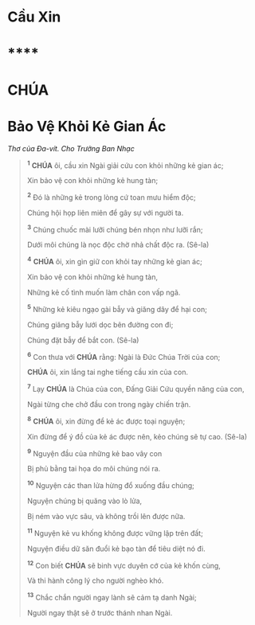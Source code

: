 # Cầu Xin

# ****

# CHÚA

# Bảo Vệ Khỏi Kẻ Gian Ác
*Thơ của Đa-vít. Cho Trưởng Ban Nhạc*

> <sup><b>1</b></sup> **CHÚA** ôi, cầu xin Ngài giải cứu con khỏi những kẻ gian ác;
>
> Xin bảo vệ con khỏi những kẻ hung tàn;
>
> <sup><b>2</b></sup> Đó là những kẻ trong lòng cứ toan mưu hiểm độc;
>
> Chúng hội họp liên miên để gây sự với người ta.
>
> <sup><b>3</b></sup> Chúng chuốc mài lưỡi chúng bén nhọn như lưỡi rắn;
>
> Dưới môi chúng là nọc độc chờ nhả chất độc ra. (Sê-la)
>
> <sup><b>4</b></sup> **CHÚA** ôi, xin gìn giữ con khỏi tay những kẻ gian ác;
>
> Xin bảo vệ con khỏi những kẻ hung tàn,
>
> Những kẻ cố tình muốn làm chân con vấp ngã.
>
> <sup><b>5</b></sup> Những kẻ kiêu ngạo gài bẫy và giăng dây để hại con;
>
> Chúng giăng bẫy lưới dọc bên đường con đi;
>
> Chúng đặt bẫy để bắt con. (Sê-la)
>
> <sup><b>6</b></sup> Con thưa với **CHÚA** rằng: Ngài là Đức Chúa Trời của con;
>
> **CHÚA** ôi, xin lắng tai nghe tiếng cầu xin của con.
>
> <sup><b>7</b></sup> Lạy **CHÚA** là Chúa của con, Đấng Giải Cứu quyền năng của con,
>
> Ngài từng che chở đầu con trong ngày chiến trận.
>
> <sup><b>8</b></sup> **CHÚA** ôi, xin đừng để kẻ ác được toại nguyện;
>
> Xin đừng để ý đồ của kẻ ác được nên, kẻo chúng sẽ tự cao. (Sê-la)
>
> <sup><b>9</b></sup> Nguyện đầu của những kẻ bao vây con
>
> Bị phủ bằng tai họa do môi chúng nói ra.
>
> <sup><b>10</b></sup> Nguyện các than lửa hừng đổ xuống đầu chúng;
>
> Nguyện chúng bị quăng vào lò lửa,
>
> Bị ném vào vực sâu, và không trồi lên được nữa.
>
> <sup><b>11</b></sup> Nguyện kẻ vu khống không được vững lập trên đất;
>
> Nguyện điều dữ săn đuổi kẻ bạo tàn để tiêu diệt nó đi.
>
> <sup><b>12</b></sup> Con biết **CHÚA** sẽ binh vực duyên cớ của kẻ khốn cùng,
>
> Và thi hành công lý cho người nghèo khó.
>
> <sup><b>13</b></sup> Chắc chắn người ngay lành sẽ cảm tạ danh Ngài;
>
> Người ngay thật sẽ ở trước thánh nhan Ngài.